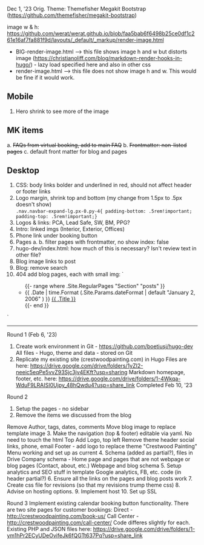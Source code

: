 Dec 1, '23
Orig. Theme: Themefisher Megakit Bootstrap (https://github.com/themefisher/megakit-bootstrap)

image w & h: https://github.com/werat/werat.github.io/blob/faa5bab6f6498b25ce0df1c261e16af7fa881f9d/layouts/_default/_markup/render-image.html
- BIG-render-image.html --> this file shows image h and w but distorts image (https://christianoliff.com/blog/markdown-render-hooks-in-hugo/) - lazy load specified here and also in other css
- render-image.html --> this file does not show image h and w. This would be fine if it would work.

## Mobile
1. Hero shrink to see more of the image

## MK items
  a. ~~FAQs from virtual booking, add to main FAQ~~
  b. ~~Frontmatter: non-listed pages~~
  c. default front matter for blog and pages

## Desktop
1. CSS: body links bolder and underlined in red, should not affect header or footer links
2. Logo margin, shrink top and bottom (my change from 1.5px to .5px doesn't show) <br>
  `.nav.navbar-expand-lg.px-0.py-4{
  padding-bottom: .5rem!important;
  padding-top: .5rem!important;}`
3. Logos & links: PCA, Lead Safe, SW, BM, PPG? 
4. Intro: linked imgs (Interior, Exterior, Offices)
6. Phone link under booking button
7. Pages
    a. 
    b. filter pages with frontmatter, no show index: false
8. hugo-dev/index.html: how much of this is necessary? Isn't review text in other file?
9. Blog image links to post
10. Blog: remove search
11. 404 add blog pages, each with small img: `  <section class="container list">
    <ul>
      {{- range where .Site.RegularPages "Section" "posts" }}
      <li>
        <span class="date">{{ .Date | time.Format (.Site.Params.dateFormat | default "January 2, 2006" ) }}</span>
        <span class="title"><a href="{{ .Params.externalLink | default .RelPermalink }}">{{ .Title }}</a></span>
      </li>
      {{- end }}
    </ul>
  </section>`


    
- - - - - - - - - - - - - - - - - - - - - - - - 
Round 1 (Feb 6, '23)
1. Create work environment in Git - https://github.com/boetiusj/hugo-dev
  All files - Hugo, theme and data - stored on Git
2. Replicate my existing site (crestwoodpainting.com) in Hugo
Files are here: https://drive.google.com/drive/folders/1yZI2-neeic5eqPe5vvZ93Sjc3jv4EKft?usp=sharing
Markdown homepage, footer, etc. here: https://drive.google.com/drive/folders/1-4Wkqa-WduF9LRAISI0Ujpy_48hQwdu4?usp=share_link
Completed Feb 10, '23

Round 2
1. Setup the pages - no sidebar
2. Remove the items we discussed from the blog

  Remove Author, tags, dates, comments
  Move blog image to replace template image
3. Make the navigation (top & footer) editable via yaml. No need to touch the html
  Top
    Add Logo, top left
    Remove theme header social links, phone, email
  Footer - add logo to replace theme "Crestwood Painting"
  Menu working and set up as current
4. Schema (added as partial?), files in Drive
  Company schema - Home page and pages that are not webpage or blog pages (Contact, about, etc.)
  Webpage and blog schema
5. Setup analytics and SEO stuff in template
  Google analytics,
  FB, etc. code (in header partial?)
6. Ensure all the links on the pages and blog posts work
7. Create css file for revisions (so that my revisions trump theme css)
8. Advise on hosting options.
9. Implement host
10. Set up SSL


Round 3
Implement existing calendar booking button functionality. There are two site pages for customer bookings:
     Direct - http://crestwoodpainting.com/book-us/
     Call Center - http://crestwoodpainting.com/call-center/
Code differes slightly for each.
Existing PHP and JSON files here: https://drive.google.com/drive/folders/1-ym1hPr2ECyUDeOvifeJk6fQGTt637Pq?usp=share_link
